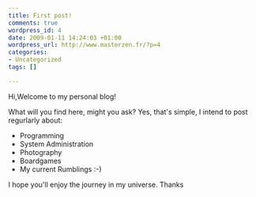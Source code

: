 ```yaml
---
title: First post!
comments: true
wordpress_id: 4
date: 2009-01-11 14:24:03 +01:00
wordpress_url: http://www.masterzen.fr/?p=4
categories: 
- Uncategorized
tags: []

---
```

Hi,Welcome to my personal blog!

What will you find here, might you ask?
Yes, that's simple, I intend to post regurlarly about:

- Programming
- System Administration
- Photography
- Boardgames
- My current Rumblings :-)

I hope you'll enjoy the journey in my universe.
Thanks
